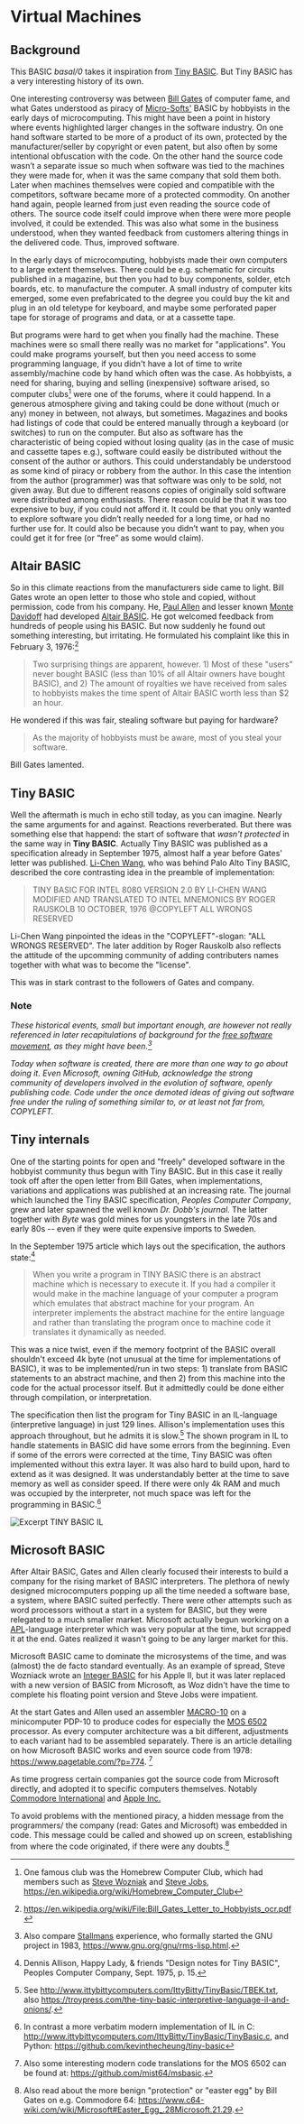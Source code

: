 # Virtual Machines

## Background

This BASIC *basal/0* takes it inspiration from
[Tiny BASIC](https://en.wikipedia.org/wiki/Tiny_BASIC).
But Tiny BASIC has a very interesting history of its own.


One interesting controversy was between
[Bill Gates](https://en.wikipedia.org/wiki/Bill_Gates) of
computer fame, and
what Gates understood as piracy of
[Micro-Softs'](https://en.wikipedia.org/wiki/Microsoft)
BASIC by hobbyists in the early days of microcomputing.
This might have been a point in history where events highlighted
larger changes in the software industry. On one hand software
started to be more of a product of its own, protected by the
manufacturer/seller by copyright or even patent, but also often
by some intentional obfuscation with the code. On the other hand
the source code wasn’t a separate issue so much when software
was tied to the machines they were made for, when it was the
same company that sold them both. Later when machines themselves
were copied and compatible with the competitors, software became
more of a protected commodity. On another hand again, people
learned from just even reading the source code of others. The
source code itself could improve when there were more people
involved, it could be extended. This was also what some in the
business understood, when they wanted feedback from customers
altering things in the delivered code. Thus, improved software.

In the early days of microcomputing, hobbyists made their own
computers to a large extent themselves. There could be e.g.
schematic for circuits published in a magazine, but then you
had to buy components, solder, etch boards, etc. to manufacture
the computer. A small industry of computer kits emerged, some
even prefabricated to the degree you could buy the kit and plug
in an old teletype for keyboard, and maybe some perforated paper
tape for storage of programs and data, or at a cassette tape.

But programs were hard to get when you finally had the machine.
These machines were so small there really was no market for "applications".
You could make programs yourself, but then you need access to some 
programming language, if you didn't have a lot of time to write
assembly/machine code by hand which often was the case.
As hobbyists, a need for sharing, buying and selling (inexpensive)
software arised, so computer clubs[^homebrew] were one of the forums,
where it could happend. In a generous atmosphere giving and
taking could be done without (much or any) money in between,
not always, but sometimes. Magazines and books had listings
of code that could be entered manually through a keyboard
(or switches) to run on the computer. But also as software has the
characteristic of being copied without losing quality (as in the
case of music and cassette tapes e.g.), software could easily be
distributed without the consent of the author or authors.
This could understandably be understood as some kind of piracy
or robbery from the author. In this case the intention from the
author (programmer) was that software was only to be sold, not
given away. But due to different reasons copies of originally sold
software were distributed among enthusiasts. There reason could be
that it was too expensive to buy, if you could not afford it. It
could be that you only wanted to explore software you didn’t really
needed for a long time, or had no further use for. It could also be
because you didn’t want to pay, when you could get it for free
(or “free” as some would claim).

[^homebrew]: One famous club was the Homebrew Computer Club,
which had members such as
[Steve Wozniak](https://en.wikipedia.org/wiki/Steve_Wozniak) and
[Steve Jobs](https://en.wikipedia.org/wiki/Steve_Jobs),
https://en.wikipedia.org/wiki/Homebrew_Computer_Club


## Altair BASIC

So in this climate reactions from the manufacturers side came to light.
Bill Gates wrote an open letter to those who stole and copied, without
permission, code from his company. He,
[Paul Allen](https://en.wikipedia.org/wiki/Paul_Allen) and
lesser known [Monte Davidoff](https://en.wikipedia.org/wiki/Monte_Davidoff)
had developed
[Altair BASIC](https://en.wikipedia.org/wiki/Altair_BASIC).
He got welcomed feedback from hundreds of people using his BASIC.
But now suddenly he found out something interesting,
but irritating. He formulated his complaint like this in February 3,
1976:[^letter]

> Two surprising things are apparent, however. 1)
> Most of these "users" never bought BASIC (less than 10% of all
> Altair owners have bought BASIC), and 2) The amount of royalties
> we have received from sales to hobbyists makes the time spent
> of Altair BASIC worth less than $2 an hour.

[^letter]: https://en.wikipedia.org/wiki/File:Bill_Gates_Letter_to_Hobbyists_ocr.pdf

He wondered if this was fair, stealing software but paying for hardware?

> As the majority of hobbyists must be aware, most of you steal
> your software.

Bill Gates lamented.


## Tiny BASIC

Well the aftermath is much in echo still today, as you can imagine.
Nearly the same arguments for and against. Reactions reverberated.
But there was something else that happend: the start of software
that *wasn't protected* in the same way in __Tiny BASIC__. Actually
Tiny BASIC was published as a specification already in September 1975,
almost half a year before Gates' letter was published.
[Li-Chen Wang](https://en.wikipedia.org/wiki/Li-Chen_Wang),
who was behind Palo Alto Tiny BASIC, described the core contrasting
idea in the preamble of implementation:

> TINY BASIC FOR INTEL 8080 VERSION 2.0
> BY LI-CHEN WANG MODIFIED AND TRANSLATED
> TO INTEL MNEMONICS BY ROGER RAUSKOLB
> 10 OCTOBER, 1976 @COPYLEFT ALL WRONGS
> RESERVED

Li-Chen Wang pinpointed the ideas in the "COPYLEFT"-slogan:
"ALL WRONGS RESERVED". The later addition by Roger Rauskolb
also reflects the attitude of the upcomming community of adding
contributers names together with what was to become the "license".

This was in stark contrast to the followers of Gates and company.

### Note

*These historical events, small but important enough,
are however not really referenced in later recapitulations
of background for the
[free software movement](https://en.wikipedia.org/wiki/Free_software_movement),
as they might have been.[^rms]*

*Today when software is created, there are more than one way to
go about doing it. Even Microsoft, owning GitHub, acknowledge
the strong community of developers involved in the evolution of software,
openly publishing code. Code under the once demoted ideas of giving out
software free under the ruling of something similar to, or at least not
far from, COPYLEFT.*

[^rms]: Also compare
[Stallmans](https://en.wikipedia.org/wiki/Richard_Stallman)
experience, who formally started the GNU project in 1983,
https://www.gnu.org/gnu/rms-lisp.html.


## Tiny internals

One of the starting points for open and "freely" developed software
in the hobbyist community thus begun with Tiny BASIC. But in this case
it really took off after the open letter from Bill Gates, when
implementations, variations and applications was published at an
increasing rate. The journal which launched the Tiny BASIC
specification, *Peoples Computer Company*, grew and later spawned the
well known *Dr. Dobb's journal*. The latter together with *Byte* was gold
mines for us youngsters in the late 70s and early 80s -- even if they
were quite expensive imports to Sweden.

In the September 1975 article which lays out the specification,
the authors state:[^pcc]

> When you write a program in TINY BASIC there is an abstract machine
> which is necessary to execute it. If you had a compiler it would make
> in the machine language of your computer a program which emulates that
> abstract machine for your program. An interpreter implements the abstract
> machine for the entire language and rather than translating the program
> once to machine code it translates it dynamically as needed.

[^pcc]: Dennis Allison, Happy Lady, & friends "Design notes for Tiny BASIC",
Peoples Computer Company, Sept. 1975, p. 15.

This was a nice twist, even if the memory footprint of the BASIC overall
shouldn't exceed 4k byte (not unusual at the time for implementations of
BASIC), it was to be implemented/run in two steps: 1) translate from BASIC
statements to an abstract machine, and then 2) from this machine into the
code for the actual processor itself. But it admittedly could be done either
through compilation, or interpretation.

The specification then list the program for Tiny BASIC in an IL-language
(interpretive language) in just 129 lines. Allison's implementation uses
this approach throughout, but he admits it is slow.[^allison] The shown
program in IL to handle statements in BASIC did have some errors from the
beginning. Even if some of the errors were corrected at the time, Tiny BASIC
was often implemented without this extra layer. It was also hard to build upon,
hard to extend as it was designed. It was understandably better at the time
to save memory as well as consider speed. If there were only 4k RAM and much was
occupied by the interpreter, not much space was left for the programming in
BASIC.[^il]

[^allison]: See http://www.ittybittycomputers.com/IttyBitty/TinyBasic/TBEK.txt,
also https://troypress.com/the-tiny-basic-interpretive-language-il-and-onions/.

[^il]: In contrast a more verbatim modern implementation of IL in C:
http://www.ittybittycomputers.com/IttyBitty/TinyBasic/TinyBasic.c,
and Python: https://github.com/kevinthecheung/tiny-basic

![Excerpt TINY BASIC IL](../assets/images/il.png)


## Microsoft BASIC

After Altair BASIC, Gates and Allen clearly focused their
interests to build a company for the rising market of
BASIC interpreters. The plethora of newly designed
microcomputers popping up all the time needed a software base,
a system, where BASIC suited perfectly. There were other attempts
such as word processors without a start in a system for
BASIC, but they were relegated to a much smaller market.
Microsoft actually begun working on a
[APL](https://en.wikipedia.org/wiki/APL_(programming_language))-language
interpreter which was very popular at the time, but scrapped it
at the end. Gates realized it wasn't going to be any larger market
for this.

Microsoft BASIC came to dominate the microsystems of the time,
and was (almost) the de facto standard eventually. As an example
of spread, Steve Wozniack wrote an
[Integer BASIC](https://en.wikipedia.org/wiki/Integer_BASIC) for
his Apple II, but it was later replaced with a new version of BASIC
from Microsoft, as Woz didn't have the time to complete his floating
point version and Steve Jobs were impatient.

At the start Gates and Allen used an assembler
[MACRO-10](https://en.wikipedia.org/wiki/MACRO-10) on 
a minicomputer PDP-10 to produce codes for especially
the [MOS 6502](https://en.wikipedia.org/wiki/MOS_Technology_6502)
processor. As every computer architecture was a bit different,
adjustments to each variant had to be assembled separately.
There is an article detailing on how Microsoft BASIC works
and even source code from 1978: https://www.pagetable.com/?p=774.
[^msbasic]

As time progress certain companies got the source code from
Microsoft directly, and adopted it to specific computers themselves.
Notably [Commodore International](https://en.wikipedia.org/wiki/Commodore_International)
and [Apple Inc.](https://en.wikipedia.org/wiki/Apple_Inc.)

To avoid problems with the mentioned piracy, a hidden message
from the programmers/ the company (read: Gates and Microsoft)
was embedded in code. This message could be called and showed
up on screen, establishing from where the code originated,
if there were any doubts.[^easter]

[^easter]: Also read about the more benign "protection" or
"easter egg" by Bill Gates on e.g. Commodore 64:
https://www.c64-wiki.com/wiki/Microsoft#Easter_Egg_.28Microsoft.21.29.

[^msbasic]: Also some interesting modern code translations for the
MOS 6502 can be found at: https://github.com/mist64/msbasic.
